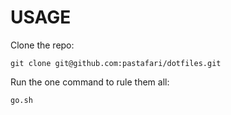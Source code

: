 # USAGE

Clone the repo:

```git clone git@github.com:pastafari/dotfiles.git```

Run the one command to rule them all:

```go.sh```
